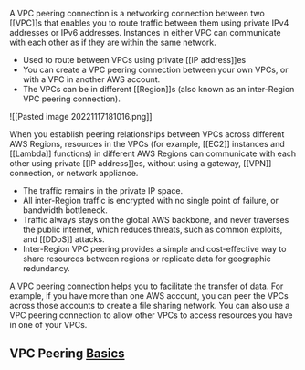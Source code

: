 A VPC peering connection is a networking connection between two [[VPC]]s that enables you to route traffic between them using private IPv4 addresses or IPv6 addresses. Instances in either VPC can communicate with each other as if they are within the same network.

*   Used to route between VPCs using private [[IP address]]es
*   You can create a VPC peering connection between your own VPCs, or with a VPC in another AWS account.
*   The VPCs can be in different [[Region]]s (also known as an inter-Region VPC peering connection).

![[Pasted image 20221117181016.png]]

When you establish peering relationships between VPCs across different AWS Regions, resources in the VPCs (for example, [[EC2]] instances and [[Lambda]] functions) in different AWS Regions can communicate with each other using private [[IP address]]es, without using a gateway, [[VPN]] connection, or network appliance.

*   The traffic remains in the private IP space. 
*   All inter-Region traffic is encrypted with no single point of failure, or bandwidth bottleneck. 
* Traffic always stays on the global AWS backbone, and never traverses the public internet, which reduces threats, such as common exploits, and [[DDoS]] attacks. 
*   Inter-Region VPC peering provides a simple and cost-effective way to share resources between regions or replicate data for geographic redundancy.

A VPC peering connection helps you to facilitate the transfer of data. For example, if you have more than one AWS account, you can peer the VPCs across those accounts to create a file sharing network. You can also use a VPC peering connection to allow other VPCs to access resources you have in one of your VPCs.

## VPC Peering [Basics](https://docs.aws.amazon.com/vpc/latest/peering/invalid-peering-configurations.html#edge-to-edge-vgw) 

